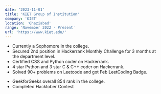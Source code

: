 ```yaml
---
date: '2023-11-01'
title: 'KIET Group of Institution'
company: 'KIET'
location: 'Ghaziabad'
range: 'November 2022 - Present'
url: 'https://www.kiet.edu/'
---
```


- Currently a Sophomore in the college.
- Secured 2nd position in Hackerrank Monthly Challenge for 3 months at the department level.
- Certified CSS and Python coder on Hackerrank.
- 4 star Python and 3 star C & C++ coder on Hackerrank.
- Solved 90+ problems on Leetcode and got Feb LeetCoding Badge.
<!-- - CodeChef contest max rating of 1279 and maintained a streak of over 100 days. -->
- GeekforGeeks overall 854 rank in the college.
- Completed Hacktober Contest

